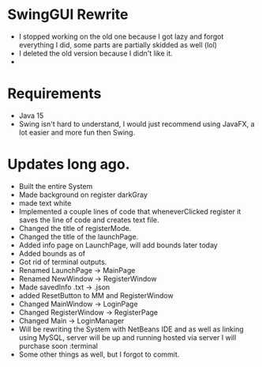 # SwingGUI Rewrite
- I stopped working on the old one because I got lazy and forgot everything I did, some parts are partially skidded as well (lol)
- I deleted the old version because I didn't like it.
- 
# Requirements
- Java 15
- Swing isn't hard to understand, I would just recommend using JavaFX, a lot easier and more fun then Swing.

# Updates long ago.
- Built the entire System
- Made background on register darkGray 
- made text white
- Implemented a couple lines of code that wheneverClicked register it saves the line of code and creates text file.
- Changed the title of registerMode.
- Changed the title of the launchPage.
- Added info page on LaunchPage, will add bounds later today
- Added bounds as of 
- Got rid of terminal outputs.
- Renamed LaunchPage -> MainPage
- Renamed NewWindow -> RegisterWindow
- Made savedInfo .txt -> .json
- added ResetButton to MM and RegisterWindow
- Changed MainWindow -> LoginPage
- Changed RegisterWindow -> RegisterPage
- Changed Main -> LoginManager
- Will be rewriting the System with NetBeans IDE and as well as linking using MySQL, server will be up and running hosted via server I will purchase soon :terminal
- Some other things as well, but I forgot to commit.